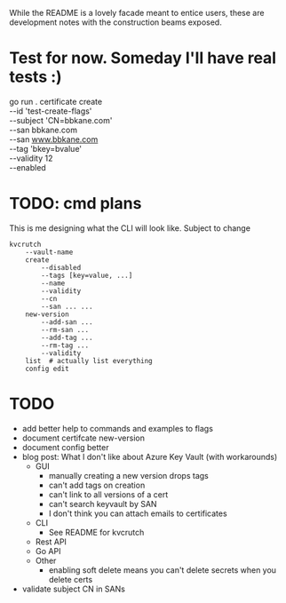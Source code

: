 While the README is a lovely facade meant to entice users, these are
development notes with the construction beams exposed.

# Test for now. Someday I'll have real tests :)

go run . certificate create \
    --id 'test-create-flags' \
    --subject 'CN=bbkane.com' \
    --san bbkane.com \
    --san www.bbkane.com \
    --tag 'bkey=bvalue' \
    --validity 12 \
    --enabled

# TODO: cmd plans

This is me designing what the CLI will look like. Subject to change

```
kvcrutch
    --vault-name
    create
        --disabled
        --tags [key=value, ...]
        --name
        --validity
        --cn
        --san ... ...
    new-version
        --add-san ...
        --rm-san ...
        --add-tag ...
        --rm-tag ...
        --validity
    list  # actually list everything
    config edit
```

# TODO

- add better help to commands and examples to flags
- document certifcate new-version
- document config better
- blog post: What I don't like about Azure Key Vault (with workarounds)
  - GUI
    - manually creating a new version drops tags
    - can't add tags on creation
    - can't link to all versions of a cert
    - can't search keyvault by SAN
    - I don't think you can attach emails to certificates
  - CLI
    - See README for kvcrutch
  - Rest API
  - Go API
  - Other
    - enabling soft delete means you can't delete secrets when you delete certs
- validate subject CN in SANs
